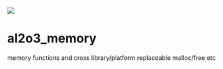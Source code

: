 ![](https://github.com/DeanoC/al2o3_memory/workflows/Master/badge.svg)

# al2o3_memory
memory functions and cross library/platform replaceable malloc/free etc
